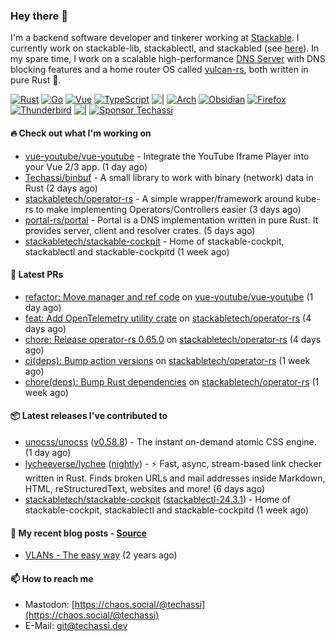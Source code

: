 ### Hey there 👋

I'm a backend software developer and tinkerer working at [Stackable][stackable]. I currently work on
stackable-lib, stackablectl, and stackabled (see [here][stackable-work]). In my spare time, I work on
a scalable high-performance [DNS Server][portal] with DNS blocking features and a home router OS
called [vulcan-rs][vulcan], both written in pure Rust 🦀.

[stackable-work]: https://github.com/stackabletech/stackable
[stackable]: https://github.com/stackabletech
[portal]: https://github.com/portal-rs/portal
[vulcan]: https://github.com/vulcan-rs

[![Rust](https://img.shields.io/badge/-Rust-141414?style=flat&logo=rust&logoColor=%23f97f39)](https://www.rust-lang.org/)
[![Go](https://img.shields.io/badge/-Go-141414?style=flat&logo=go&logoColor=%23f97f39)](https://go.dev/)
[![Vue](https://img.shields.io/badge/-Vue-141414?style=flat&logo=vuedotjs&logoColor=%23f97f39)](https://vuejs.org/)
[![TypeScript](https://img.shields.io/badge/-TypeScript-141414?style=flat&logo=typescript&logoColor=%23f97f39)](https://www.typescriptlang.org/)
![|](https://img.shields.io/badge/-%7C-141414?style=flat&logoColor=%23f97f39)
[![Arch](https://img.shields.io/badge/-Arch-141414?style=flat&logo=archlinux&logoColor=%23f97f39)](https://archlinux.org/)
[![Obsidian](https://img.shields.io/badge/-Obsidian-141414?style=flat&logo=obsidian&logoColor=%23f97f39)](https://obsidian.md/)
[![Firefox](https://img.shields.io/badge/-Firefox-141414?style=flat&logo=firefox&logoColor=%23f97f39)](https://www.mozilla.org/en-US/firefox/new/)
[![Thunderbird](https://img.shields.io/badge/-Thunderbird-141414?style=flat&logo=thunderbird&logoColor=%23f97f39)](https://www.thunderbird.net/en-US/)
![|](https://img.shields.io/badge/-%7C-141414?style=flat&logoColor=%23f97f39)
[![Sponsor Techassi](https://img.shields.io/badge/-Sponsor-141414?style=flat&logo=github&logoColor=%23f97f39)](https://github.com/sponsors/Techassi)

#### 🔥 Check out what I'm working on


- [vue-youtube/vue-youtube](https://github.com/vue-youtube/vue-youtube) - Integrate the YouTube Iframe Player into your Vue 2/3 app.  (1 day ago)
- [Techassi/binbuf](https://github.com/Techassi/binbuf) - A small library to work with binary (network) data in Rust (2 days ago)
- [stackabletech/operator-rs](https://github.com/stackabletech/operator-rs) - A simple wrapper/framework around kube-rs to make implementing Operators/Controllers easier (3 days ago)
- [portal-rs/portal](https://github.com/portal-rs/portal) - Portal is a DNS implementation written in pure Rust. It provides server, client and resolver crates. (5 days ago)
- [stackabletech/stackable-cockpit](https://github.com/stackabletech/stackable-cockpit) - Home of stackable-cockpit, stackablectl and stackable-cockpitd (1 week ago)

#### 🧪 Latest PRs


- [refactor: Move manager and ref code](https://github.com/vue-youtube/vue-youtube/pull/19) on [vue-youtube/vue-youtube](https://github.com/vue-youtube/vue-youtube) (1 day ago)
- [feat: Add OpenTelemetry utility crate](https://github.com/stackabletech/operator-rs/pull/758) on [stackabletech/operator-rs](https://github.com/stackabletech/operator-rs) (4 days ago)
- [chore: Release operator-rs 0.65.0](https://github.com/stackabletech/operator-rs/pull/755) on [stackabletech/operator-rs](https://github.com/stackabletech/operator-rs) (4 days ago)
- [ci(deps): Bump action versions](https://github.com/stackabletech/operator-rs/pull/754) on [stackabletech/operator-rs](https://github.com/stackabletech/operator-rs) (1 week ago)
- [chore(deps): Bump Rust dependencies](https://github.com/stackabletech/operator-rs/pull/753) on [stackabletech/operator-rs](https://github.com/stackabletech/operator-rs) (1 week ago)

#### 📦 Latest releases I've contributed to


- [unocss/unocss](https://github.com/unocss/unocss/releases/tag/v0.58.8) ([v0.58.8](https://github.com/unocss/unocss/releases/tag/v0.58.8)) - The instant on-demand atomic CSS engine. (1 day ago)
- [lycheeverse/lychee](https://github.com/lycheeverse/lychee/releases/tag/nightly) ([nightly](https://github.com/lycheeverse/lychee/releases/tag/nightly)) - ⚡ Fast, async, stream-based link checker written in Rust. Finds broken URLs and mail addresses inside Markdown, HTML, reStructuredText, websites and more! (6 days ago)
- [stackabletech/stackable-cockpit](https://github.com/stackabletech/stackable-cockpit/releases/tag/stackablectl-24.3.1) ([stackablectl-24.3.1](https://github.com/stackabletech/stackable-cockpit/releases/tag/stackablectl-24.3.1)) - Home of stackable-cockpit, stackablectl and stackable-cockpitd (1 week ago)

#### 📜 My recent blog posts - [Source](https://github.com/Techassi/page)


- [VLANs - The easy way](https://techassi.dev/posts/vlans-the-easy-way/) (2 years ago)

#### 📫 How to reach me

- Mastodon: [https://chaos.social/@techassi](https://chaos.social/@techassi)
- E-Mail: git@techassi.dev
